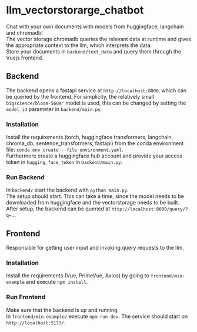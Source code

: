# llm_vectorstorarge_chatbot
Chat with your own documents with models from huggingface, langchain and chromadb!  
The vector storage chromadb queries the relevant data at runtime and gives the appropriate context to the llm, which interprets the data.  
Store your documents in `backend/text_data` and query them through the Vuejs frontend.

## Backend
The backend opens a fastapi service at `http://localhost:8000`, which can be queried by the frontend.
For simplicity, the relatively small `bigscience/bloom-560m"` model is used, this can be changed by setting the `model_id` parameter in `backend/main.py`.

### Installation
Install the requirements (torch, huggingface transformers, langchain, chroma_db, sentence_transformers, fastapi) from the conda environment file: `conda env create --file environment.yaml`.  
Furthermore create a huggingface hub account and provide your access token in `hugging_face_token` in `backend/main.py`.

### Run Backend
In `backend/` start the backend with `python main.py`.  
The setup should start. This can take a time, since the model needs to be downloaded from huggingface and the vectorstorage needs to be built.  
After setup, the backend can be queried at `http://localhost:8000/query/?q=`...

## Frontend
Responsible for getting user input and invoking query requests to the llm.

### Installation
Install the requirements (Vue, PrimeVue, Axios) by going to `frontend/min-example` and execute `npm install`.

### Run Frontend
Make sure that the backend is up and running.  
In `frontend/min-example/` execute `npm run dev`. The service should start on `http://localhost:5173/`.